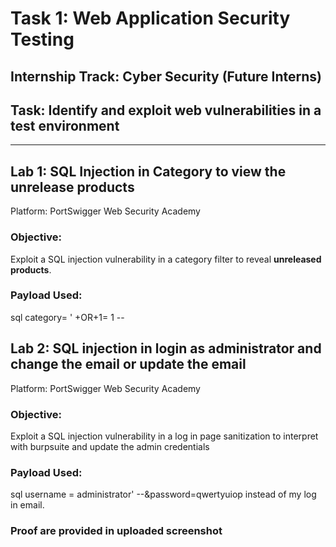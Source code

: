 # Task 1: Web Application Security Testing

## Internship Track: Cyber Security (Future Interns)
## Task: Identify and exploit web vulnerabilities in a test environment

---

##  Lab 1: SQL Injection in Category to view the unrelease products

Platform: PortSwigger Web Security Academy  

###  Objective:
Exploit a SQL injection vulnerability in a category filter to reveal **unreleased products**.

###  Payload Used:
sql
category= ' +OR+1=  1 --

## Lab 2: SQL injection in login  as administrator and change the email or update the email

Platform: PortSwigger Web Security Academy

### Objective:
Exploit a SQL injection vulnerability in a log in page sanitization to interpret with burpsuite and update the admin credentials 

### Payload Used:
sql
username = administrator' --&password=qwertyuiop instead of my log in email.

### Proof are provided in uploaded screenshot
